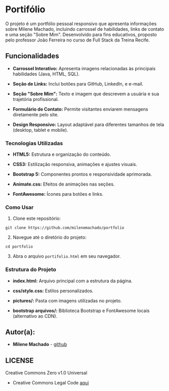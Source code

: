 # Portifólio
O projeto é um portfólio pessoal responsivo que apresenta informações sobre Milene Machado, incluindo carrossel de habilidades, links de contato e uma seção "Sobre Mim". 
Desenvolvido para fins educativos, proposto pelo professor João Ferreira no curso de Full Stack da Treina Recife. 

## Funcionalidades 

- **Carrossel Interativo:** Apresenta imagens relacionadas às principais habilidades (Java, HTML, SQL).

- **Seção de Links:** Inclui botões para GitHub, LinkedIn, e e-mail.

- **Seção "Sobre Mim":** Texto e imagem que descrevem a usuária e sua trajetória profissional.

- **Formulário de Contato:** Permite visitantes enviarem mensagens diretamente pelo site.

- **Design Responsivo:** Layout adaptável para diferentes tamanhos de tela (desktop, tablet e mobile).

### Tecnologias Utilizadas

- **HTML5:** Estrutura e organização do conteúdo.

- **CSS3:** Estilização responsiva, animações e ajustes visuais.

- **Bootstrap 5:** Componentes prontos e responsividade aprimorada.

- **Animate.css:** Efeitos de animações nas seções.

- **FontAwesome:** Ícones para botões e links.

 ### Como Usar

1. Clone este repositório:
```
git clone https://github.com/milenemachado/portfolio
```
2. Navegue até o diretório do projeto:
```
cd portfolio
```
3. Abra o arquivo `portifolio.html` em seu navegador.

### Estrutura do Projeto

- **index.html:** Arquivo principal com a estrutura da página.

- **css/style.css:** Estilos personalizados.

- **pictures/:** Pasta com imagens utilizadas no projeto.

- **bootstrap arquivos/:** Biblioteca Bootstrap e FontAwesome locais (alternativo ao CDN).

## Autor(a):

- **Milene Machado** - [github](https://github.com/milenemachado)

## LICENSE

Creative Commons Zero v1.0 Universal
- Creative Commons Legal Code [aqui](https://github.com/milenemachado/Portiflio-FrontEnd/blob/main/LICENSE)
